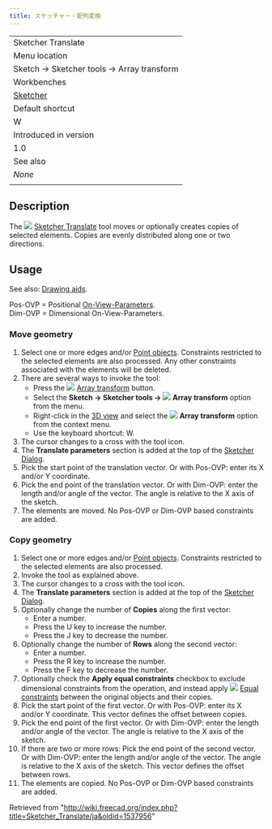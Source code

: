 ```yaml
---
title: スケッチャー・配列変換
---
```

|  |
| --- |
| Sketcher Translate |
| Menu location |
| Sketch → Sketcher tools → Array transform |
| Workbenches |
| [Sketcher](/Sketcher_Workbench "Sketcher Workbench") |
| Default shortcut |
| W |
| Introduced in version |
| 1.0 |
| See also |
| *None* |
|  |

## Description

The ![](/images/Sketcher_Translate.svg) [Sketcher Translate](/Sketcher_Translate "Sketcher Translate") tool moves or optionally creates copies of selected elements. Copies are evenly distributed along one or two directions.

## Usage

See also: [Drawing aids](/Sketcher_Workbench#Drawing_aids "Sketcher Workbench").

Pos-OVP = Positional [On-View-Parameters](/Sketcher_Preferences#General "Sketcher Preferences").  
Dim-OVP = Dimensional On-View-Parameters.

### Move geometry

1. Select one or more edges and/or [Point objects](/Sketcher_CreatePoint "Sketcher CreatePoint"). Constraints restricted to the selected elements are also processed. Any other constraints associated with the elements will be deleted.
2. There are several ways to invoke the tool:
   * Press the ![](/images/Sketcher_Translate.svg) [Array transform](/Sketcher_Translate "Sketcher Translate") button.
   * Select the **Sketch → Sketcher tools → ![](/images/Sketcher_Translate.svg) Array transform** option from the menu.
   * Right-click in the [3D view](/3D_view "3D view") and select the **![](/images/Sketcher_Translate.svg) Array transform** option from the context menu.
   * Use the keyboard shortcut: W.
3. The cursor changes to a cross with the tool icon.
4. The **Translate parameters** section is added at the top of the [Sketcher Dialog](/Sketcher_Dialog "Sketcher Dialog").
5. Pick the start point of the translation vector. Or with Pos-OVP: enter its X and/or Y coordinate.
6. Pick the end point of the translation vector. Or with Dim-OVP: enter the length and/or angle of the vector. The angle is relative to the X axis of the sketch.
7. The elements are moved. No Pos-OVP or Dim-OVP based constraints are added.

### Copy geometry

1. Select one or more edges and/or [Point objects](/Sketcher_CreatePoint "Sketcher CreatePoint"). Constraints restricted to the selected elements are also processed.
2. Invoke the tool as explained above.
3. The cursor changes to a cross with the tool icon.
4. The **Translate parameters** section is added at the top of the [Sketcher Dialog](/Sketcher_Dialog "Sketcher Dialog").
5. Optionally change the number of **Copies** along the first vector:
   * Enter a number.
   * Press the U key to increase the number.
   * Press the J key to decrease the number.
6. Optionally change the number of **Rows** along the second vector:
   * Enter a number.
   * Press the R key to increase the number.
   * Press the F key to decrease the number.
7. Optionally check the **Apply equal constraints** checkbox to exclude dimensional constraints from the operation, and instead apply ![](/images/Sketcher_ConstrainEqual.svg) [Equal constraints](/Sketcher_ConstrainEqual "Sketcher ConstrainEqual") between the original objects and their copies.
8. Pick the start point of the first vector. Or with Pos-OVP: enter its X and/or Y coordinate. This vector defines the offset between copies.
9. Pick the end point of the first vector. Or with Dim-OVP: enter the length and/or angle of the vector. The angle is relative to the X axis of the sketch.
10. If there are two or more rows: Pick the end point of the second vector. Or with Dim-OVP: enter the length and/or angle of the vector. The angle is relative to the X axis of the sketch. This vector defines the offset between rows.
11. The elements are copied. No Pos-OVP or Dim-OVP based constraints are added.

Retrieved from "<http://wiki.freecad.org/index.php?title=Sketcher_Translate/ja&oldid=1537956>"